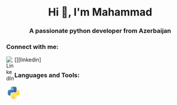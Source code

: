 <h1 align="center">Hi 👋, I'm Mahammad</h1>
<h3 align="center">A passionate python developer from Azerbaijan</h3>

<h3 align="left">Connect with me:</h3>
[<img align="left" target="_blank" alt="LinkedIn" width="22px" src="https://icons8.com/icon/13930/linkedin" />][linkedin]
<p align="left">
</p>

<h3 align="left">Languages and Tools:</h3>

<p align="left"> <a href="https://www.python.org" target="_blank" rel="noreferrer"> <img src="https://raw.githubusercontent.com/devicons/devicon/master/icons/python/python-original.svg" alt="python" width="40" height="40"/> </a> </p>
<p align="left"> <i class="fa-brands fa-html5"></i> </p>
<!-- <p align="left"> <a href="#" target="_blank" rel="noreferrer"> <img src="https://icons8.com/icon/11935/css" alt="css" width="40" height="40"/> </a> </p>
<p align="left"> <a href="#" target="_blank" rel="noreferrer"> <img src="https://icons8.com/icon/tGvHBPJaKqEd/javascript" alt="javascript" width="40" height="40"/> </a> </p>
<p align="left"> <a href="#" target="_blank" rel="noreferrer"> <img src="https://icons8.com/icon/qV-JzWYl9dzP/django" alt="django" width="40" height="40"/> </a> </p>
<p align="left"> <a href="#" target="_blank" rel="noreferrer"> <img src="https://icons8.com/icon/9OGIyU8hrxW5/visual-studio-code-2019" alt="Visual Studio Code" width="40" height="40"/> </a> </p> -->

[linkedin]: https://www.linkedin.com/in/mahammad-muradov-aa7666139/
